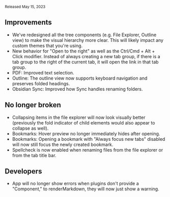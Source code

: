 <small>Released May 15, 2023</small>

## Improvements

- We've redesigned all the tree components (e.g. File Explorer, Outline view) to make the visual hierarchy more clear. This will likely impact any custom themes that you're using.
- New behavior for "Open to the right" as well as the Ctrl/Cmd + Alt + Click modifier. Instead of always creating a new tab group, if there is a tab group to the right of the current tab, it will open the link in that tab group.
- PDF: Improved text selection.
- Outline: The outline view now supports keyboard navigation and preserves folded headings.
- Obsidian Sync: Improved how Sync handles renaming folders.

## No longer broken

- Collapsing items in the file explorer will now look visually better (previously the fold indicator of child elements would also appear to collapse as well).
- Bookmarks: Hover preview no longer immediately hides after opening.
- Bookmarks: Opening a bookmark with "Always focus new tabs" disabled will now still focus the newly created bookmark.
- Spellcheck is now enabled when renaming files from the file explorer or from the tab title bar.

## Developers

- App will no longer show errors when plugins don't provide a "Component," to renderMarkdown, they will now just show a warning.
